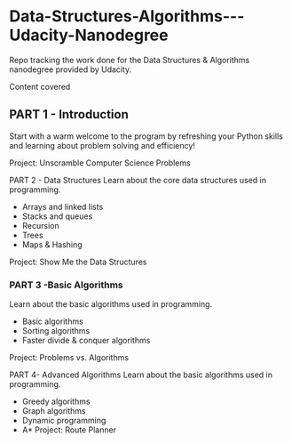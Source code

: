 # Data-Structures-Algorithms---Udacity-Nanodegree
Repo tracking the work done for the Data Structures &amp; Algorithms nanodegree provided by Udacity.

Content covered

## PART 1 - Introduction
Start with a warm welcome to the program by refreshing your Python skills and learning about problem solving and efficiency!

Project: Unscramble Computer Science Problems

PART 2 - Data Structures
Learn about the core data structures used in programming.
* Arrays and linked lists
* Stacks and queues
* Recursion
* Trees
* Maps & Hashing

Project: Show Me the Data Structures

### PART 3 -Basic Algorithms
Learn about the basic algorithms used in programming.
* Basic algorithms
* Sorting algorithms
* Faster divide & conquer algorithms

Project: Problems vs. Algorithms

PART 4- Advanced Algorithms
Learn about the basic algorithms used in programming.
* Greedy algorithms
* Graph algorithms
* Dynamic programming
* A*
Project: Route Planner
